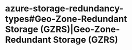 # azure-storage-redundancy-types#Geo-Zone-Redundant Storage (GZRS)|Geo-Zone-Redundant Storage (GZRS)

